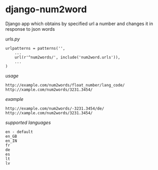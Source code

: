 # django-num2word
Django app which obtains by specified url a number and changes it in response to json words

*urls.py*

```
urlpatterns = patterns('',
    ...
    url(r'^num2words/', include('num2word.urls')),
    ...
)
```
*usage*

```
http://example.com/num2words/float_number/lang_code/
http://xample.com/num2words/3231.3454/
```

*example*

```
http://example.com/num2words/-3231.3454/de/
http://xample.com/num2words/3231.3454/
```

*supported languages*

```
en - default
en_GB 
en_IN
fr
de
es
lt
lv
```
